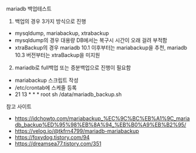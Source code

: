 mariadb 백업테스트
1. 백업의 경우 3가지 방식으로 진행
- mysqldump, mariabackup, xtrabackup
- mysqldump의 경우 대용량 DB에서는 복구시 시간이 오래 걸려 부적함 
- xtraBackup의 경우 mariadb 10.1 이후부터는 mariabackup을 추천, mariadb 10.3 버전부터는 xtraBackup을 미지원

2. mariadb로 full백업 또는 증분백업으로 진행이 필요함
- mariabackup 스크립트 작성
- /etc/crontab에 스케줄 등록
- 21 13 * * * root sh /data/mariadb_backup.sh

참고 사이트
- https://idchowto.com/mariabackup_%EC%9C%BC%EB%A1%9C_mariadb_backup%ED%95%98%EB%8A%94_%EB%B0%A9%EB%B2%95/
- https://velog.io/@tkfrn4799/mariadb-mariabackup
- https://foxydog.tistory.com/94
- https://dreamsea77.tistory.com/351
